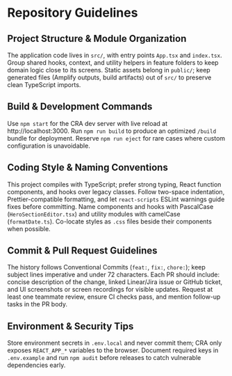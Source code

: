 # Repository Guidelines

## Project Structure & Module Organization
The application code lives in `src/`, with entry points `App.tsx` and `index.tsx`. Group shared hooks, context, and utility helpers in feature folders to keep domain logic close to its screens. Static assets belong in `public/`; keep generated files (Amplify outputs, build artifacts) out of `src/` to preserve clean TypeScript imports.

## Build & Development Commands
Use `npm start` for the CRA dev server with live reload at http://localhost:3000. Run `npm run build` to produce an optimized `/build` bundle for deployment. Reserve `npm run eject` for rare cases where custom configuration is unavoidable.

## Coding Style & Naming Conventions
This project compiles with TypeScript; prefer strong typing, React function components, and hooks over legacy classes. Follow two-space indentation, Prettier-compatible formatting, and let `react-scripts` ESLint warnings guide fixes before committing. Name components and hooks with PascalCase (`HeroSectionEditor.tsx`) and utility modules with camelCase (`formatDate.ts`). Co-locate styles as `.css` files beside their components when possible.

## Commit & Pull Request Guidelines
The history follows Conventional Commits (`feat:`, `fix:`, `chore:`); keep subject lines imperative and under 72 characters. Each PR should include: concise description of the change, linked Linear/Jira issue or GitHub ticket, and UI screenshots or screen recordings for visible updates. Request at least one teammate review, ensure CI checks pass, and mention follow-up tasks in the PR body.

## Environment & Security Tips
Store environment secrets in `.env.local` and never commit them; CRA only exposes `REACT_APP_*` variables to the browser. Document required keys in `.env.example` and run `npm audit` before releases to catch vulnerable dependencies early.
